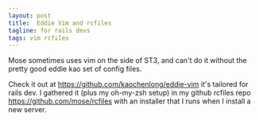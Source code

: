 ```yaml
---
layout: post
title:  Eddie Vim and rcfiles
tagline: for rails devs
tags: vim rcfiles
---
```

Mose sometimes uses vim on the side of ST3, and can't do it without the pretty good eddie kao set of config files.

Check it out at <https://github.com/kaochenlong/eddie-vim> it's tailored for rails dev. I gathered it (plus my oh-my-zsh setup) in my github rcfiles repo <https://github.com/mose/rcfiles> with an installer that I runs when I install a new server.

